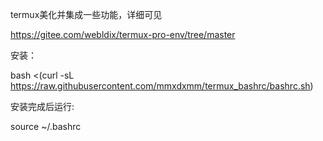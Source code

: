 termux美化并集成一些功能，详细可见

https://gitee.com/webldix/termux-pro-env/tree/master

安装：

bash <(curl -sL https://raw.githubusercontent.com/mmxdxmm/termux_bashrc/bashrc.sh)

安装完成后运行:

source ~/.bashrc
